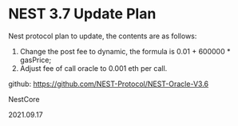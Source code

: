 # NEST 3.7 Update Plan

Nest protocol plan to update, the contents are as follows:

1. Change the post fee to dynamic, the formula is 0.01 + 600000 * gasPrice;
2. Adjust fee of call oracle to 0.001 eth per call.

github: https://github.com/NEST-Protocol/NEST-Oracle-V3.6

NestCore

2021.09.17